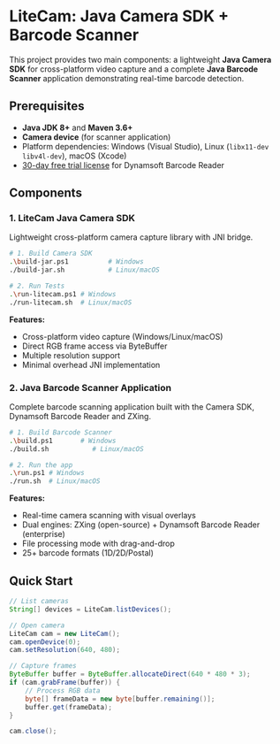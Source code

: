 # LiteCam: Java Camera SDK + Barcode Scanner

This project provides two main components: a lightweight **Java Camera SDK** for cross-platform video capture and a complete **Java Barcode Scanner** application demonstrating real-time barcode detection.

## Prerequisites
- **Java JDK 8+** and **Maven 3.6+**
- **Camera device** (for scanner application)
- Platform dependencies: Windows (Visual Studio), Linux (`libx11-dev libv4l-dev`), macOS (Xcode)
- [30-day free trial license](https://www.dynamsoft.com/customer/license/trialLicense/?product=dcv&package=cross-platform) for Dynamsoft Barcode Reader

## Components

### 1. LiteCam Java Camera SDK
Lightweight cross-platform camera capture library with JNI bridge.

```bash
# 1. Build Camera SDK
.\build-jar.ps1          # Windows
./build-jar.sh           # Linux/macOS

# 2. Run Tests
.\run-litecam.ps1 # Windows
./run-litecam.sh  # Linux/macOS
```

**Features:**
- Cross-platform video capture (Windows/Linux/macOS)
- Direct RGB frame access via ByteBuffer
- Multiple resolution support
- Minimal overhead JNI implementation

### 2. Java Barcode Scanner Application  
Complete barcode scanning application built with the Camera SDK, Dynamsoft Barcode Reader and ZXing.

```bash
# 1. Build Barcode Scanner
.\build.ps1       # Windows
./build.sh           # Linux/macOS

# 2. Run the app
.\run.ps1 # Windows
./run.sh  # Linux/macOS
```

**Features:**
- Real-time camera scanning with visual overlays
- Dual engines: ZXing (open-source) + Dynamsoft Barcode Reader (enterprise)
- File processing mode with drag-and-drop
- 25+ barcode formats (1D/2D/Postal)


## Quick Start

```java
// List cameras
String[] devices = LiteCam.listDevices();

// Open camera
LiteCam cam = new LiteCam();
cam.openDevice(0);
cam.setResolution(640, 480);

// Capture frames
ByteBuffer buffer = ByteBuffer.allocateDirect(640 * 480 * 3);
if (cam.grabFrame(buffer)) {
    // Process RGB data
    byte[] frameData = new byte[buffer.remaining()];
    buffer.get(frameData);
}

cam.close();
```



